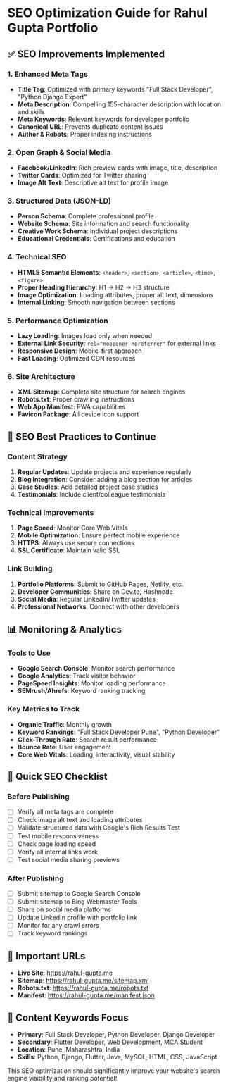 # SEO Optimization Guide for Rahul Gupta Portfolio

## ✅ SEO Improvements Implemented

### 1. **Enhanced Meta Tags**
- **Title Tag**: Optimized with primary keywords "Full Stack Developer", "Python Django Expert"
- **Meta Description**: Compelling 155-character description with location and skills
- **Meta Keywords**: Relevant keywords for developer portfolio
- **Canonical URL**: Prevents duplicate content issues
- **Author & Robots**: Proper indexing instructions

### 2. **Open Graph & Social Media**
- **Facebook/LinkedIn**: Rich preview cards with image, title, description
- **Twitter Cards**: Optimized for Twitter sharing
- **Image Alt Text**: Descriptive alt text for profile image

### 3. **Structured Data (JSON-LD)**
- **Person Schema**: Complete professional profile
- **Website Schema**: Site information and search functionality
- **Creative Work Schema**: Individual project descriptions
- **Educational Credentials**: Certifications and education

### 4. **Technical SEO**
- **HTML5 Semantic Elements**: `<header>`, `<section>`, `<article>`, `<time>`, `<figure>`
- **Proper Heading Hierarchy**: H1 → H2 → H3 structure
- **Image Optimization**: Loading attributes, proper alt text, dimensions
- **Internal Linking**: Smooth navigation between sections

### 5. **Performance Optimization**
- **Lazy Loading**: Images load only when needed
- **External Link Security**: `rel="noopener noreferrer"` for external links
- **Responsive Design**: Mobile-first approach
- **Fast Loading**: Optimized CDN resources

### 6. **Site Architecture**
- **XML Sitemap**: Complete site structure for search engines
- **Robots.txt**: Proper crawling instructions
- **Web App Manifest**: PWA capabilities
- **Favicon Package**: All device icon support

## 🎯 SEO Best Practices to Continue

### Content Strategy
1. **Regular Updates**: Update projects and experience regularly
2. **Blog Integration**: Consider adding a blog section for articles
3. **Case Studies**: Add detailed project case studies
4. **Testimonials**: Include client/colleague testimonials

### Technical Improvements
1. **Page Speed**: Monitor Core Web Vitals
2. **Mobile Optimization**: Ensure perfect mobile experience
3. **HTTPS**: Always use secure connections
4. **SSL Certificate**: Maintain valid SSL

### Link Building
1. **Portfolio Platforms**: Submit to GitHub Pages, Netlify, etc.
2. **Developer Communities**: Share on Dev.to, Hashnode
3. **Social Media**: Regular LinkedIn/Twitter updates
4. **Professional Networks**: Connect with other developers

## 📊 Monitoring & Analytics

### Tools to Use
- **Google Search Console**: Monitor search performance
- **Google Analytics**: Track visitor behavior
- **PageSpeed Insights**: Monitor loading performance
- **SEMrush/Ahrefs**: Keyword ranking tracking

### Key Metrics to Track
- **Organic Traffic**: Monthly growth
- **Keyword Rankings**: "Full Stack Developer Pune", "Python Developer"
- **Click-Through Rate**: Search result performance
- **Bounce Rate**: User engagement
- **Core Web Vitals**: Loading, interactivity, visual stability

## 🚀 Quick SEO Checklist

### Before Publishing
- [ ] Verify all meta tags are complete
- [ ] Check image alt text and loading attributes
- [ ] Validate structured data with Google's Rich Results Test
- [ ] Test mobile responsiveness
- [ ] Check page loading speed
- [ ] Verify all internal links work
- [ ] Test social media sharing previews

### After Publishing
- [ ] Submit sitemap to Google Search Console
- [ ] Submit sitemap to Bing Webmaster Tools
- [ ] Share on social media platforms
- [ ] Update LinkedIn profile with portfolio link
- [ ] Monitor for any crawl errors
- [ ] Track keyword rankings

## 🔗 Important URLs
- **Live Site**: https://rahul-gupta.me
- **Sitemap**: https://rahul-gupta.me/sitemap.xml
- **Robots.txt**: https://rahul-gupta.me/robots.txt
- **Manifest**: https://rahul-gupta.me/manifest.json

## 📝 Content Keywords Focus
- **Primary**: Full Stack Developer, Python Developer, Django Developer
- **Secondary**: Flutter Developer, Web Development, MCA Student
- **Location**: Pune, Maharashtra, India
- **Skills**: Python, Django, Flutter, Java, MySQL, HTML, CSS, JavaScript

This SEO optimization should significantly improve your website's search engine visibility and ranking potential!
